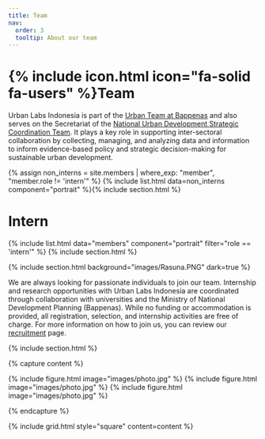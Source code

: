 ```yaml
---
title: Team
nav:
  order: 3
  tooltip: About our team
---
```


# {% include icon.html icon="fa-solid fa-users" %}Team

Urban Labs Indonesia is part of the [Urban Team at Bappenas](https://peraturan.bpk.go.id/Details/316731/permen-ppnkepala-bappenas-no-2-tahun-2025) and also serves on the Secretariat of the [National Urban Development Strategic Coordination Team](https://jdih.bappenas.go.id/peraturan/detailperaturan/2610/keputusan-menteri-ppn-kepala-bappenas-nomor-kep-67-m-ppn-hk-06--tahun-2021#:~:text=KEPUTUSAN%20MENTERI%20PPN/KEPALA%20BAPPENAS,Koordinasi%20Strategis%20Pembangunan%20Perkotaan%20Nasional). It plays a key role in supporting inter-sectoral collaboration by collecting, managing, and analyzing data and information to inform evidence-based policy and strategic decision-making for sustainable urban development.

{% assign non_interns = site.members | where_exp: "member", "member.role != 'intern'" %}
{% include list.html data=non_interns component="portrait" %}{% include section.html %}

# Intern
{% include list.html data="members" component="portrait" filter="role == 'intern'" %}
{% include section.html %}

{% include section.html background="images/Rasuna.PNG" dark=true %}

We are always looking for passionate individuals to join our team. Internship and research opportunities with Urban Labs Indonesia are coordinated through collaboration with universities and the Ministry of National Development Planning (Bappenas). While no funding or accommodation is provided, all registration, selection, and internship activities are free of charge. 
For more information on how to join us, you can review our [recruitment](/apply/) page. 

{% include section.html %}

{% capture content %}

{% include figure.html image="images/photo.jpg" %}
{% include figure.html image="images/photo.jpg" %}
{% include figure.html image="images/photo.jpg" %}

{% endcapture %}

{% include grid.html style="square" content=content %}

